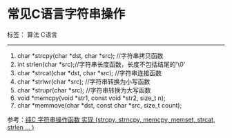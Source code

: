 # 常见C语言字符串操作

标签： 算法 C语言

---

 1. char *strcpy(char *dst, char *src); //字符串拷贝函数 
 2. int strlen(char *src);//字符串长度函数，长度不包括结尾的'\0' 
 3. char *strcat(char *dst, char *src); //字符串连接函数
 4. char *strlwr(char *src); //字符串转换为小写函数 
 5. char *strupr(char *src);   //字符串转换为大写函数
 6. void *memcpy(void *str1, const void *str2, size_t n);
 7. char *memmove(char *dst, const char *src, size_t count);

参考：[纯C 字符串操作函数 实现 (strcpy, strncpy, memcpy, memset, strcat, strlen ... )][1]
 


  [1]: http://blog.csdn.net/XSL1990/article/details/16105885#